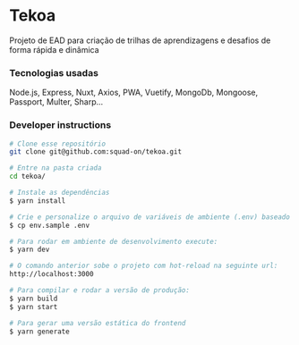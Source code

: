 # Tekoa

Projeto de EAD para criação de trilhas de aprendizagens e desafios de forma rápida e dinâmica

### Tecnologias usadas

Node.js, Express, Nuxt, Axios, PWA, Vuetify, MongoDb, Mongoose, Passport, Multer, Sharp...

### Developer instructions

```bash
# Clone esse repositório
git clone git@github.com:squad-on/tekoa.git

# Entre na pasta criada
cd tekoa/

# Instale as dependências
$ yarn install

# Crie e personalize o arquivo de variáveis de ambiente (.env) baseado no arquivo de exemplo que está na raiz do projeto (env.sample)
$ cp env.sample .env

# Para rodar em ambiente de desenvolvimento execute:
$ yarn dev

# O comando anterior sobe o projeto com hot-reload na seguinte url:
http://localhost:3000

# Para compilar e rodar a versão de produção:
$ yarn build
$ yarn start

# Para gerar uma versão estática do frontend
$ yarn generate

```

